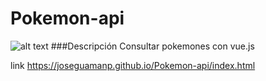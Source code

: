 # Pokemon-api
![alt text](https://raw.githubusercontent.com/username/projectname/branch/path/to/img.png)
###Descripción
 Consultar pokemones con vue.js
 
 link https://joseguamanp.github.io/Pokemon-api/index.html
